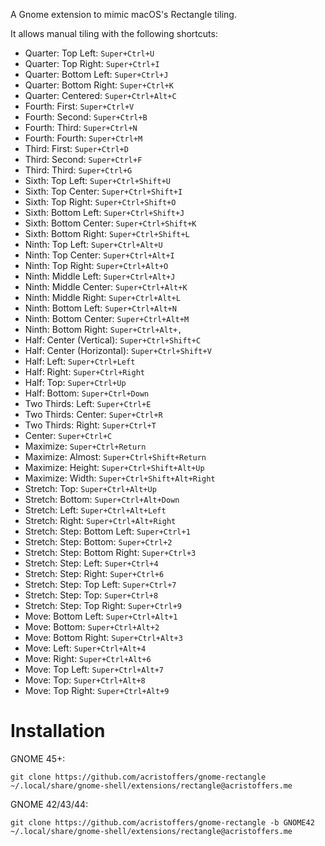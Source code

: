 A Gnome extension to mimic macOS's Rectangle tiling.

It allows manual tiling with the following shortcuts:

- Quarter: Top Left: `Super+Ctrl+U`
- Quarter: Top Right: `Super+Ctrl+I`
- Quarter: Bottom Left: `Super+Ctrl+J`
- Quarter: Bottom Right: `Super+Ctrl+K`
- Quarter: Centered: `Super+Ctrl+Alt+C`
- Fourth: First: `Super+Ctrl+V`
- Fourth: Second: `Super+Ctrl+B`
- Fourth: Third: `Super+Ctrl+N`
- Fourth: Fourth: `Super+Ctrl+M`
- Third: First: `Super+Ctrl+D`
- Third: Second: `Super+Ctrl+F`
- Third: Third: `Super+Ctrl+G`
- Sixth: Top Left: `Super+Ctrl+Shift+U`
- Sixth: Top Center: `Super+Ctrl+Shift+I`
- Sixth: Top Right: `Super+Ctrl+Shift+O`
- Sixth: Bottom Left: `Super+Ctrl+Shift+J`
- Sixth: Bottom Center: `Super+Ctrl+Shift+K`
- Sixth: Bottom Right: `Super+Ctrl+Shift+L`
- Ninth: Top Left: `Super+Ctrl+Alt+U`
- Ninth: Top Center: `Super+Ctrl+Alt+I`
- Ninth: Top Right: `Super+Ctrl+Alt+O`
- Ninth: Middle Left: `Super+Ctrl+Alt+J`
- Ninth: Middle Center: `Super+Ctrl+Alt+K`
- Ninth: Middle Right: `Super+Ctrl+Alt+L`
- Ninth: Bottom Left: `Super+Ctrl+Alt+N`
- Ninth: Bottom Center: `Super+Ctrl+Alt+M`
- Ninth: Bottom Right: `Super+Ctrl+Alt+,`
- Half: Center (Vertical): `Super+Ctrl+Shift+C`
- Half: Center (Horizontal): `Super+Ctrl+Shift+V`
- Half: Left: `Super+Ctrl+Left`
- Half: Right: `Super+Ctrl+Right`
- Half: Top: `Super+Ctrl+Up`
- Half: Bottom: `Super+Ctrl+Down`
- Two Thirds: Left: `Super+Ctrl+E`
- Two Thirds: Center: `Super+Ctrl+R`
- Two Thirds: Right: `Super+Ctrl+T`
- Center: `Super+Ctrl+C`
- Maximize: `Super+Ctrl+Return`
- Maximize: Almost: `Super+Ctrl+Shift+Return`
- Maximize: Height: `Super+Ctrl+Shift+Alt+Up`
- Maximize: Width: `Super+Ctrl+Shift+Alt+Right`
- Stretch: Top: `Super+Ctrl+Alt+Up`
- Stretch: Bottom: `Super+Ctrl+Alt+Down`
- Stretch: Left: `Super+Ctrl+Alt+Left`
- Stretch: Right: `Super+Ctrl+Alt+Right`
- Stretch: Step: Bottom Left: `Super+Ctrl+1`
- Stretch: Step: Bottom: `Super+Ctrl+2`
- Stretch: Step: Bottom Right: `Super+Ctrl+3`
- Stretch: Step: Left: `Super+Ctrl+4`
- Stretch: Step: Right: `Super+Ctrl+6`
- Stretch: Step: Top Left: `Super+Ctrl+7`
- Stretch: Step: Top: `Super+Ctrl+8`
- Stretch: Step: Top Right: `Super+Ctrl+9`
- Move: Bottom Left: `Super+Ctrl+Alt+1`
- Move: Bottom: `Super+Ctrl+Alt+2`
- Move: Bottom Right: `Super+Ctrl+Alt+3`
- Move: Left: `Super+Ctrl+Alt+4`
- Move: Right: `Super+Ctrl+Alt+6`
- Move: Top Left: `Super+Ctrl+Alt+7`
- Move: Top: `Super+Ctrl+Alt+8`
- Move: Top Right: `Super+Ctrl+Alt+9`

# Installation 

GNOME 45+:

`git clone https://github.com/acristoffers/gnome-rectangle ~/.local/share/gnome-shell/extensions/rectangle@acristoffers.me`

GNOME 42/43/44:

`git clone https://github.com/acristoffers/gnome-rectangle -b GNOME42 ~/.local/share/gnome-shell/extensions/rectangle@acristoffers.me`
